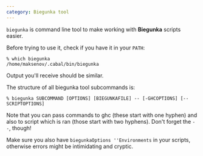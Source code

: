 ```yaml
---
category: Biegunka tool
---
```


`biegunka` is command line tool to make working with __Biegunka__ scripts easier.

Before trying to use it, check if you have it in your `PATH`:

```shell
% which biegunka
/home/maksenov/.cabal/bin/biegunka
```

Output you'll receive should be similar.

The structure of all biegunka tool subcommands is:

```shell
% biegunka SUBCOMMAND [OPTIONS] [BIEGUNKAFILE] -- [-GHCOPTIONS] [--SCRIPTOPTIONS]
```

Note that you can pass commands to ghc (these start with one hyphen) and also
to script which is ran (those start with two hyphens). Don't forget the `--`, though!

Make sure you also have `biegunkaOptions ''Environments` in your scripts,
otherwise errors might be intimidating and cryptic.
